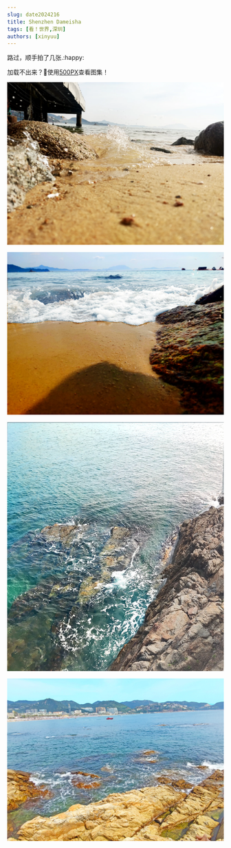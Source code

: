 ```yaml
---
slug: date2024216
title: Shenzhen Dameisha
tags: [看！世界,深圳]
authors: [xinyuu]
---
```

路过，顺手拍了几张​.:happy:

加载不出来？🤔使用[500PX](http://500px.com.cn/s/bbe8bd1113f214224e2fdac6ab5a19fb1558bd66daa66089ed1bfd9d76c8325e1112f114bcb5bfa0?swipe=1)查看图集！

![](IMG_20240215_105535.webp)

![](IMG_20240215_110621.webp)

<!-- truncate -->

![](IMG_20240215_113155.webp)

![](IMG_20240215_124000.webp)